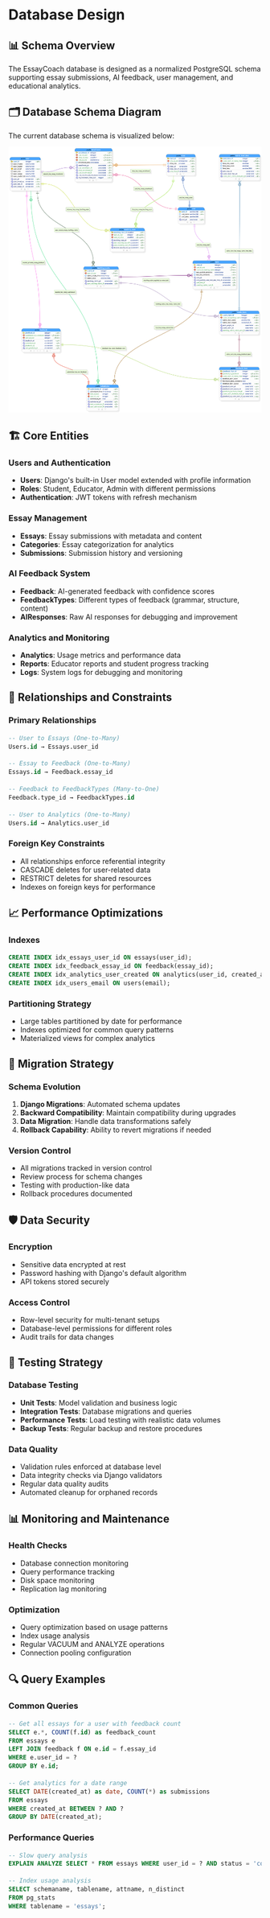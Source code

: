 # Database Design

## 📊 Schema Overview

The EssayCoach database is designed as a normalized PostgreSQL schema supporting essay submissions, AI feedback, user management, and educational analytics.

## 🗂️ Database Schema Diagram

The current database schema is visualized below:

![Database Schema](DB-V2.svg)

## 🏗️ Core Entities

### Users and Authentication
- **Users**: Django's built-in User model extended with profile information
- **Roles**: Student, Educator, Admin with different permissions
- **Authentication**: JWT tokens with refresh mechanism

### Essay Management
- **Essays**: Essay submissions with metadata and content
- **Categories**: Essay categorization for analytics
- **Submissions**: Submission history and versioning

### AI Feedback System
- **Feedback**: AI-generated feedback with confidence scores
- **FeedbackTypes**: Different types of feedback (grammar, structure, content)
- **AIResponses**: Raw AI responses for debugging and improvement

### Analytics and Monitoring
- **Analytics**: Usage metrics and performance data
- **Reports**: Educator reports and student progress tracking
- **Logs**: System logs for debugging and monitoring

## 🔄 Relationships and Constraints

### Primary Relationships
```sql
-- User to Essays (One-to-Many)
Users.id → Essays.user_id

-- Essay to Feedback (One-to-Many)
Essays.id → Feedback.essay_id

-- Feedback to FeedbackTypes (Many-to-One)
Feedback.type_id → FeedbackTypes.id

-- User to Analytics (One-to-Many)
Users.id → Analytics.user_id
```

### Foreign Key Constraints
- All relationships enforce referential integrity
- CASCADE deletes for user-related data
- RESTRICT deletes for shared resources
- Indexes on foreign keys for performance

## 📈 Performance Optimizations

### Indexes
```sql
CREATE INDEX idx_essays_user_id ON essays(user_id);
CREATE INDEX idx_feedback_essay_id ON feedback(essay_id);
CREATE INDEX idx_analytics_user_created ON analytics(user_id, created_at);
CREATE INDEX idx_users_email ON users(email);
```

### Partitioning Strategy
- Large tables partitioned by date for performance
- Indexes optimized for common query patterns
- Materialized views for complex analytics

## 🔄 Migration Strategy

### Schema Evolution
1. **Django Migrations**: Automated schema updates
2. **Backward Compatibility**: Maintain compatibility during upgrades
3. **Data Migration**: Handle data transformations safely
4. **Rollback Capability**: Ability to revert migrations if needed

### Version Control
- All migrations tracked in version control
- Review process for schema changes
- Testing with production-like data
- Rollback procedures documented

## 🛡️ Data Security

### Encryption
- Sensitive data encrypted at rest
- Password hashing with Django's default algorithm
- API tokens stored securely

### Access Control
- Row-level security for multi-tenant setups
- Database-level permissions for different roles
- Audit trails for data changes

## 🧪 Testing Strategy

### Database Testing
- **Unit Tests**: Model validation and business logic
- **Integration Tests**: Database migrations and queries
- **Performance Tests**: Load testing with realistic data volumes
- **Backup Tests**: Regular backup and restore procedures

### Data Quality
- Validation rules enforced at database level
- Data integrity checks via Django validators
- Regular data quality audits
- Automated cleanup for orphaned records

## 📊 Monitoring and Maintenance

### Health Checks
- Database connection monitoring
- Query performance tracking
- Disk space monitoring
- Replication lag monitoring

### Optimization
- Query optimization based on usage patterns
- Index usage analysis
- Regular VACUUM and ANALYZE operations
- Connection pooling configuration

## 🔍 Query Examples

### Common Queries
```sql
-- Get all essays for a user with feedback count
SELECT e.*, COUNT(f.id) as feedback_count
FROM essays e
LEFT JOIN feedback f ON e.id = f.essay_id
WHERE e.user_id = ?
GROUP BY e.id;

-- Get analytics for a date range
SELECT DATE(created_at) as date, COUNT(*) as submissions
FROM essays
WHERE created_at BETWEEN ? AND ?
GROUP BY DATE(created_at);
```

### Performance Queries
```sql
-- Slow query analysis
EXPLAIN ANALYZE SELECT * FROM essays WHERE user_id = ? AND status = 'completed';

-- Index usage analysis
SELECT schemaname, tablename, attname, n_distinct
FROM pg_stats
WHERE tablename = 'essays';
```